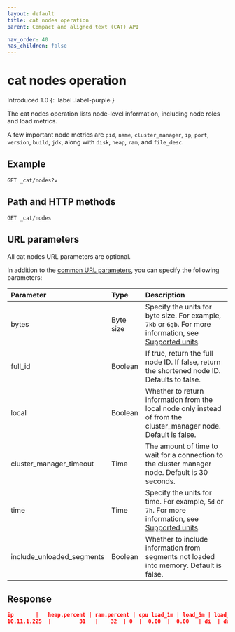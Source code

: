 ```yaml
---
layout: default
title: cat nodes operation
parent: Compact and aligned text (CAT) API

nav_order: 40
has_children: false
---
```


# cat nodes operation
Introduced 1.0
{: .label .label-purple }

The cat nodes operation lists node-level information, including node roles and load metrics.

A few important node metrics are `pid`, `name`, `cluster_manager`, `ip`, `port`, `version`, `build`, `jdk`, along with `disk`, `heap`, `ram`, and `file_desc`.

## Example

```
GET _cat/nodes?v
```

## Path and HTTP methods

```
GET _cat/nodes
```

## URL parameters

All cat nodes URL parameters are optional.

In addition to the [common URL parameters]({{site.url}}{{site.baseurl}}/api-reference/cat/index), you can specify the following parameters:

Parameter | Type | Description
:--- | :--- | :---
bytes | Byte size | Specify the units for byte size. For example, `7kb` or `6gb`. For more information, see [Supported units]({{site.url}}{{site.baseurl}}/opensearch/units/).
full_id | Boolean | If true, return the full node ID. If false, return the shortened node ID. Defaults to false.
local | Boolean | Whether to return information from the local node only instead of from the cluster_manager node. Default is false.
cluster_manager_timeout | Time | The amount of time to wait for a connection to the cluster manager node. Default is 30 seconds.
time | Time | Specify the units for time. For example, `5d` or `7h`. For more information, see [Supported units]({{site.url}}{{site.baseurl}}/opensearch/units/).
include_unloaded_segments | Boolean | Whether to include information from segments not loaded into memory. Default is false.


## Response

```json
ip       |   heap.percent | ram.percent | cpu load_1m | load_5m | load_15m | node.role | node.roles |     master |  name
10.11.1.225  |         31   |    32  | 0  |  0.00  |  0.00   | di  | data,ingest,ml  | - |  data-e5b89ad7
```
